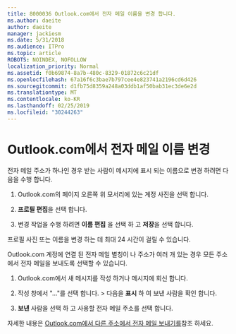 ```yaml
---
title: 8000036 Outlook.com에서 전자 메일 이름을 변경 합니다.
ms.author: daeite
author: daeite
manager: jackiesm
ms.date: 5/31/2018
ms.audience: ITPro
ms.topic: article
ROBOTS: NOINDEX, NOFOLLOW
localization_priority: Normal
ms.assetid: f0b69874-8a7b-480c-8329-01872c6c21df
ms.openlocfilehash: 67a16f6c3bae7b797cee4e823741a2196cd6d426
ms.sourcegitcommit: d1fb75d8359a248a03ddb1af50bab31ec3de6e2d
ms.translationtype: MT
ms.contentlocale: ko-KR
ms.lasthandoff: 02/25/2019
ms.locfileid: "30244263"
---
```

# <a name="change-your-email-name-in-outlookcom"></a>Outlook.com에서 전자 메일 이름 변경

전자 메일 주소가 하나인 경우 받는 사람이 메시지에 표시 되는 이름으로 변경 하려면 다음을 수행 합니다.
  
1. Outlook.com의 페이지 오른쪽 위 모서리에 있는 계정 사진을 선택 합니다.
    
2. **프로필 편집**을 선택 합니다. 
    
3. 변경 작업을 수행 하려면 **이름 편집** 을 선택 하 고 **저장**을 선택 합니다. 
    
프로필 사진 또는 이름을 변경 하는 데 최대 24 시간이 걸릴 수 있습니다.
  
Outlook.com 계정에 연결 된 전자 메일 별칭이 나 주소가 여러 개 있는 경우 모든 주소에서 전자 메일을 보내도록 선택할 수 있습니다.
  
1. Outlook.com에서 새 메시지를 작성 하거나 메시지에 회신 합니다.
    
2. 작성 창에서 "..."를 선택 합니다. \> 다음을 **표시** 하 여 보낸 사람을 확인 합니다. 
    
3. **보낸** 사람을 선택 하 고 사용할 전자 메일 주소를 선택 합니다. 
    
자세한 내용은 [Outlook.com에서 다른 주소에서 전자 메일 보내기를](https://go.microsoft.com/fwlink/p/?linkid=2001701&amp;clcid=0x409)참조 하세요.
  

